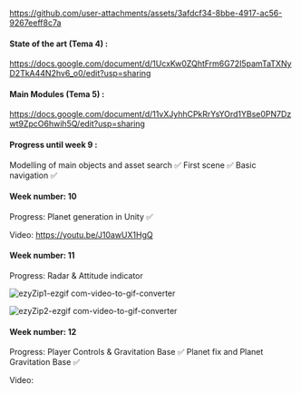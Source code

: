 
https://github.com/user-attachments/assets/3afdcf34-8bbe-4917-ac56-9267eeff8c7a
#### State of the art (Tema 4) : 
https://docs.google.com/document/d/1UcxKw0ZQhtFrm6G72I5pamTaTXNyD2TkA44N2hv6_o0/edit?usp=sharing

#### Main Modules (Tema 5) : 
https://docs.google.com/document/d/11vXJyhhCPkRrYsYOrd1YBse0PN7Dzwt9ZpcO6hwih5Q/edit?usp=sharing

#### Progress until week 9 :
  Modelling of main objects and asset search ✅
  First scene ✅
  Basic navigation ✅
  
#### Week number: 10
  Progress: 
  Planet generation in Unity ✅

  Video: https://youtu.be/J10awUX1HgQ

#### Week number: 11
  Progress:
  Radar & Attitude indicator
  
![ezyZip1-ezgif com-video-to-gif-converter](https://github.com/user-attachments/assets/5adf91a9-6f3e-409e-80bf-adddc7ba235e)

![ezyZip2-ezgif com-video-to-gif-converter](https://github.com/user-attachments/assets/95042ec4-140f-4ac6-8bca-de4adc956537)

#### Week number: 12
  Progress:
  Player Controls & Gravitation Base ✅
  Planet fix and Planet Gravitation Base ✅

  Video:


  

